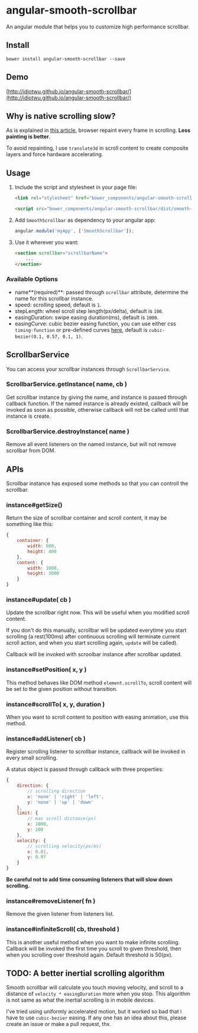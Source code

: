 # angular-smooth-scrollbar

An angular module that helps you to customize high performance scrollbar.

## Install

```
bower install angular-smooth-scrollbar --save
```

## Demo

[http://idiotwu.github.io/angular-smooth-scrollbar/](http://idiotwu.github.io/angular-smooth-scrollbar/)

## Why is native scrolling slow?

As is explained in [this article](http://www.html5rocks.com/en/tutorials/speed/scrolling/), browser repaint every frame in scrolling. **Less painting is better.**

To avoid repainting, I use `translate3d` in scroll content to create composite layers and force hardware accelerating.

## Usage

1. Include the script and stylesheet in your page file:

    ```html
    <link rel="stylesheet" href="bower_components/angular-smooth-scrollbar/dist/smooth-scrollbar.css">

    <script src="bower_components/angular-smooth-scrollbar/dist/smooth-scrollbar.js"></script>
    ```

2. Add `SmoothScrollbar` as dependency to your angular app:

    ```javascript
    angular.module('myApp', ['SmoothScrollbar']);
    ```

3. Use it wherever you want:

    ```html
    <section scrollbar="scrollbarName">
        ...
    </section>
    ```

### Available Options

- name**(required)**: passed through `scrollbar` attribute, determine the name for this scrollbar instance.
- speed: scrolling speed, default is `1`.
- stepLength: wheel scroll step length(px/delta), default is `100`.
- easingDuration: swipe easing duration(ms), default is `1000`.
- easingCurve: cubic bezier easing function, you can use either css `timing-function` or pre-defined curves [here](http://easings.net/en), default is `cubic-bezier(0.1, 0.57, 0.1, 1)`.

## ScrollbarService

You can access your scrollbar instances through `ScrollbarService`.

### ScrollbarService.getInstance( name, cb )

Get scrollbar instance by giving the name, and instance is passed through callback function. If the named instance is already existed, callback will be invoked as soon as possible, otherwise callback will not be called until that instance is create.

### ScrollbarService.destroyInstance( name )

Remove all event listeners on the named instance, but will not remove scrollbar from DOM.

## APIs

Scrollbar instance has exposed some methods so that you can controll the scrollbar.

### instance#getSize()

Return the size of scrollbar container and scroll content, it may be something like this:

```javascript
{
    container: {
        width: 600,
        height: 400
    },
    content: {
        width: 1000,
        height: 3000
    }
}
```

### instance#update( cb )

Update the scrollbar right now. This will be useful when you modified scroll content.

If you don't do this manually, scrollbar will be updated everytime you start scrolling (a rest(100ms) after continuous scrolling will terminate current scroll action, and when you start scrolling again, `update` will be called).

Callback will be invoked with scroolbar instance after scrollbar updated.

### instance#setPosition( x, y )

This method behaves like DOM method `element.scrollTo`, scroll content will be set to the given position without transition.

### instance#scrollTo( x, y, duration )

When you want to scroll content to position with easing animation, use this method.

### instance#addListener( cb )

Register scrolling listener to scrollbar instance, callback will be invoked in every small scrolling.

A status object is passed through callback with three properties:

```javascript
{
    direction: {
        // scrolling direction
        x: 'none' | 'right' | 'left',
        y: 'none' | 'up' | 'down'
    },
    limit: {
        // max scroll distance(px)
        x: 1000,
        y: 200
    },
    velocity: {
        // scrolling velocity(px/ms)
        x: 0.01,
        y: 0.97
    }
}
```

**Be careful not to add time consuming listeners that will slow down scrolling.**

### instance#removeListener( fn )

Remove the given listener from listeners list.

### instance#infiniteScroll( cb, threshold )

This is another useful method when you want to make infinite scrolling. Callback will be invoked the first time you scroll to given threshold, then when you scrolling over threshold again. Default threshold is 50(px).

## TODO: A better inertial scrolling algorithm

Smooth scrollbar will calculate you touch moving velocity, and scroll to a distance of `velocity * easingDuration` more when you stop. This algorithm is not same as what the inertial scrolling is in mobile devices.

I've tried using uniformly accelerated motion, but it worked so bad that i have to use `cubic-bezier` easing. If any one has an idea about this, please create an issue or make a pull request, thx.